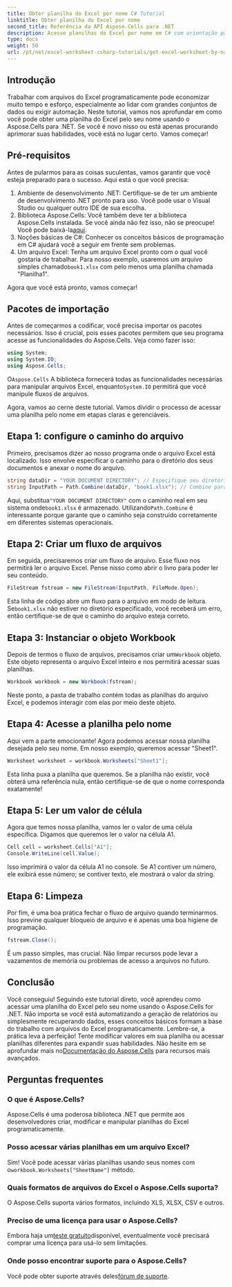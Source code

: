 ```yaml
---
title: Obter planilha do Excel por nome C# Tutorial
linktitle: Obter planilha do Excel por nome
second_title: Referência da API Aspose.Cells para .NET
description: Acesse planilhas do Excel por nome em C# com orientação passo a passo, usando Aspose.Cells para .NET para melhor eficiência de código.
type: docs
weight: 50
url: /pt/net/excel-worksheet-csharp-tutorials/get-excel-worksheet-by-name-csharp-tutorial/
---
```

## Introdução

Trabalhar com arquivos do Excel programaticamente pode economizar muito tempo e esforço, especialmente ao lidar com grandes conjuntos de dados ou exigir automação. Neste tutorial, vamos nos aprofundar em como você pode obter uma planilha do Excel pelo seu nome usando o Aspose.Cells para .NET. Se você é novo nisso ou está apenas procurando aprimorar suas habilidades, você está no lugar certo. Vamos começar!

## Pré-requisitos

Antes de pularmos para as coisas suculentas, vamos garantir que você esteja preparado para o sucesso. Aqui está o que você precisa:

1. Ambiente de desenvolvimento .NET: Certifique-se de ter um ambiente de desenvolvimento .NET pronto para uso. Você pode usar o Visual Studio ou qualquer outro IDE de sua escolha.
2.  Biblioteca Aspose.Cells: Você também deve ter a biblioteca Aspose.Cells instalada. Se você ainda não fez isso, não se preocupe! Você pode baixá-la[aqui](https://releases.aspose.com/cells/net/).
3. Noções básicas de C#: Conhecer os conceitos básicos de programação em C# ajudará você a seguir em frente sem problemas.
4.  Um arquivo Excel: Tenha um arquivo Excel pronto com o qual você gostaria de trabalhar. Para nosso exemplo, usaremos um arquivo simples chamado`book1.xlsx` com pelo menos uma planilha chamada "Planilha1".

Agora que você está pronto, vamos começar!

## Pacotes de importação

Antes de começarmos a codificar, você precisa importar os pacotes necessários. Isso é crucial, pois esses pacotes permitem que seu programa acesse as funcionalidades do Aspose.Cells. Veja como fazer isso:

```csharp
using System;
using System.IO;
using Aspose.Cells;
```

 O`Aspose.Cells` A biblioteca fornecerá todas as funcionalidades necessárias para manipular arquivos Excel, enquanto`System.IO` permitirá que você manipule fluxos de arquivos.

Agora, vamos ao cerne deste tutorial. Vamos dividir o processo de acessar uma planilha pelo nome em etapas claras e gerenciáveis.

## Etapa 1: configure o caminho do arquivo

Primeiro, precisamos dizer ao nosso programa onde o arquivo Excel está localizado. Isso envolve especificar o caminho para o diretório dos seus documentos e anexar o nome do arquivo.

```csharp
string dataDir = "YOUR DOCUMENT DIRECTORY"; // Especifique seu diretório de documentos
string InputPath = Path.Combine(dataDir, "book1.xlsx"); // Combine para formar o caminho completo
```

 Aqui, substitua`"YOUR DOCUMENT DIRECTORY"` com o caminho real em seu sistema onde`book1.xlsx` é armazenado. Utilizando`Path.Combine` é interessante porque garante que o caminho seja construído corretamente em diferentes sistemas operacionais.

## Etapa 2: Criar um fluxo de arquivos

Em seguida, precisaremos criar um fluxo de arquivo. Esse fluxo nos permitirá ler o arquivo Excel. Pense nisso como abrir o livro para poder ler seu conteúdo.

```csharp
FileStream fstream = new FileStream(InputPath, FileMode.Open);
```

 Esta linha de código abre um fluxo para o arquivo em modo de leitura. Se`book1.xlsx` não estiver no diretório especificado, você receberá um erro, então certifique-se de que o caminho do arquivo esteja correto.

## Etapa 3: Instanciar o objeto Workbook

 Depois de termos o fluxo de arquivos, precisamos criar um`Workbook` objeto. Este objeto representa o arquivo Excel inteiro e nos permitirá acessar suas planilhas.

```csharp
Workbook workbook = new Workbook(fstream);
```

Neste ponto, a pasta de trabalho contém todas as planilhas do arquivo Excel, e podemos interagir com elas por meio deste objeto.

## Etapa 4: Acesse a planilha pelo nome

Aqui vem a parte emocionante! Agora podemos acessar nossa planilha desejada pelo seu nome. Em nosso exemplo, queremos acessar "Sheet1".

```csharp
Worksheet worksheet = workbook.Worksheets["Sheet1"];
```

Esta linha puxa a planilha que queremos. Se a planilha não existir, você obterá uma referência nula, então certifique-se de que o nome corresponda exatamente!

## Etapa 5: Ler um valor de célula

Agora que temos nossa planilha, vamos ler o valor de uma célula específica. Digamos que queremos ler o valor na célula A1.

```csharp
Cell cell = worksheet.Cells["A1"];
Console.WriteLine(cell.Value);
```

Isso imprimirá o valor da célula A1 no console. Se A1 contiver um número, ele exibirá esse número; se contiver texto, ele mostrará o valor da string.

## Etapa 6: Limpeza

Por fim, é uma boa prática fechar o fluxo de arquivo quando terminarmos. Isso previne qualquer bloqueio de arquivo e é apenas uma boa higiene de programação.

```csharp
fstream.Close();
```

É um passo simples, mas crucial. Não limpar recursos pode levar a vazamentos de memória ou problemas de acesso a arquivos no futuro.

## Conclusão

Você conseguiu! Seguindo este tutorial direto, você aprendeu como acessar uma planilha do Excel pelo seu nome usando o Aspose.Cells for .NET. Não importa se você está automatizando a geração de relatórios ou simplesmente recuperando dados, esses conceitos básicos formam a base do trabalho com arquivos do Excel programaticamente.
 Lembre-se, a prática leva à perfeição! Tente modificar valores em sua planilha ou acessar planilhas diferentes para expandir suas habilidades. Não hesite em se aprofundar mais no[Documentação do Aspose.Cells](https://reference.aspose.com/cells/net/) para recursos mais avançados.

## Perguntas frequentes

### O que é Aspose.Cells?
Aspose.Cells é uma poderosa biblioteca .NET que permite aos desenvolvedores criar, modificar e manipular planilhas do Excel programaticamente.

### Posso acessar várias planilhas em um arquivo Excel?
 Sim! Você pode acessar várias planilhas usando seus nomes com o`workbook.Worksheets["SheetName"]` método.

### Quais formatos de arquivos do Excel o Aspose.Cells suporta?
O Aspose.Cells suporta vários formatos, incluindo XLS, XLSX, CSV e outros.

### Preciso de uma licença para usar o Aspose.Cells?
 Embora haja um[teste gratuito](https://releases.aspose.com/)disponível, eventualmente você precisará comprar uma licença para usá-lo sem limitações.

### Onde posso encontrar suporte para o Aspose.Cells?
 Você pode obter suporte através deles[fórum de suporte](https://forum.aspose.com/c/cells/9).